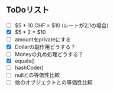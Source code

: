 ## ToDoリスト
- [ ] $5 + 10 CHF = $10 (レートが2;1の場合)
- [x] $5 * 2 = $10
- [ ] amountをprivateにする
- [x] Dollarの副作用どうする？
- [ ] Moneyの丸め処理どうする？
- [x] equals()
- [ ] hashCode()
- [ ] nullとの等価性比較
- [ ] 他のオブジェクトとの等価性比較
